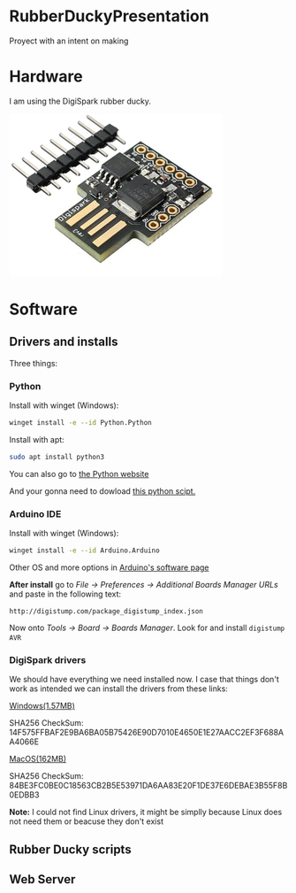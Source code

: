 # RubberDuckyPresentation

Proyect with an intent on making

# Hardware

I am using the DigiSpark rubber ducky.

![rubberDucky](rubberducky.png)

# Software

## Drivers and installs

Three things:

### Python

Install with winget (Windows):

```bash
winget install -e --id Python.Python
```

Install with apt:

```bash
sudo apt install python3
```

You can also go to [the Python website](https://www.python.org/downloads/)

And your gonna need to dowload [this python scipt.]()

### Arduino IDE

Install with winget (Windows):

```bash
winget install -e --id Arduino.Arduino
```

Other OS and more options in [Arduino's software page](https://www.arduino.cc/en/software)

**After install** go to _File &#8594; Preferences &#8594; Additional Boards Manager URLs_ and paste in the following text:

```
http://digistump.com/package_digistump_index.json
```

Now onto _Tools &#8594; Board &#8594; Boards Manager_. Look for and install `digistump AVR`

### DigiSpark drivers

We should have everything we need installed now. I case that things don't work as intended we can install the drivers from these links:

[Windows(1.57MB)](https://drive.google.com/file/d/1trMhivBkRLfLepX1MOgFbzdDISkm_lRC/view?usp=sharing)

SHA256 CheckSum: 14F575FFBAF2E9BA6BA05B75426E90D7010E4650E1E27AACC2EF3F688AA4066E

[MacOS(162MB)](https://drive.google.com/file/d/1jSCyE4HMdNh-onag71Ol8xjYDYEx1-rp/view?usp=sharing)

SHA256 CheckSum: 84BE3FC0BE0C18563CB2B5E53971DA6AA83E20F1DE37E6DEBAE3B55F8B0EDBB3

**Note:** I could not find Linux drivers, it might be simplly because Linux does not need them or beacuse they don't exist

## Rubber Ducky scripts

## Web Server
